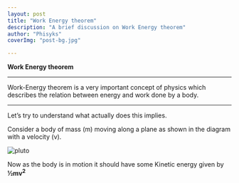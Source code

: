 ```yaml
---
layout: post
title: "Work Energy theorem"
description: "A brief discussion on Work Energy theorem"
author: "Phisyks"
coverImg: "post-bg.jpg"

---
```


**Work Energy theorem**

***
Work-Energy theorem is a very important concept of physics which describes the relation between energy and work done by a body.
***

Let’s try to understand what actually does this implies.

Consider a body of mass (m) moving along a plane as shown in the diagram with a velocity (v).

![pluto](image1.png)

Now as the body is in motion it should have some Kinetic energy given by **½mv<sup>2</sup>**
